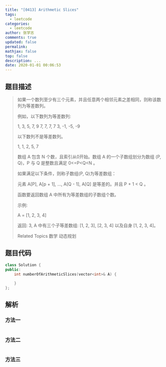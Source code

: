 ```yaml
---
title: "[0413] Arithmetic Slices"
tags:
  - leetcode
categories:
  - leetcode
author: 张学志
comments: true
updated: false
permalink:
mathjax: false
top: false
description: ...
date: 2020-01-01 00:06:53
---
```


## 题目描述

> 如果一个数列至少有三个元素，并且任意两个相邻元素之差相同，则称该数列为等差数列。 
> 
> 例如，以下数列为等差数列: 
> 
> 
> 1, 3, 5, 7, 9
> 7, 7, 7, 7
> 3, -1, -5, -9 
> 
> 以下数列不是等差数列。 
> 
> 
> 1, 1, 2, 5, 7 
> 
> 
> 
> 数组 A 包含 N 个数，且索引从0开始。数组 A 的一个子数组划分为数组 (P, Q)，P 与 Q 是整数且满足 0<=P<Q<N 。 
> 
> 如果满足以下条件，则称子数组(P, Q)为等差数组： 
> 
> 元素 A[P], A[p + 1], ..., A[Q - 1], A[Q] 是等差的。并且 P + 1 < Q 。 
> 
> 函数要返回数组 A 中所有为等差数组的子数组个数。 
> 
> 
> 
> 示例: 
> 
> 
> A = [1, 2, 3, 4]
> 
> 返回: 3, A 中有三个子等差数组: [1, 2, 3], [2, 3, 4] 以及自身 [1, 2, 3, 4]。
> 
> Related Topics 数学 动态规划

## 题目代码

```cpp
class Solution {
public:
    int numberOfArithmeticSlices(vector<int>& A) {
        
    }
};
```

## 解析

### 方法一

```cpp

```

### 方法二

```cpp

```

### 方法三

```cpp

```

